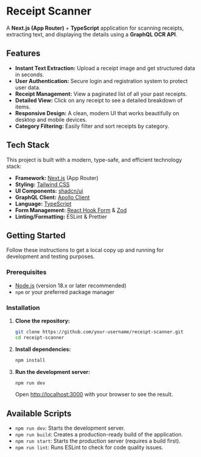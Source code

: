 #  Receipt Scanner

A **Next.js (App Router)** + **TypeScript** application for scanning receipts, extracting text, and displaying the details using a **GraphQL OCR API**.  

 
##  Features

-   **Instant Text Extraction:** Upload a receipt image and get structured data in seconds.
-   **User Authentication:** Secure login and registration system to protect user data.
-   **Receipt Management:** View a paginated list of all your past receipts.
-   **Detailed View:** Click on any receipt to see a detailed breakdown of items.
-   **Responsive Design:** A clean, modern UI that works beautifully on desktop and mobile devices.
-   **Category Filtering:** Easily filter and sort receipts by category.

##  Tech Stack

This project is built with a modern, type-safe, and efficient technology stack:

-   **Framework:** [Next.js](https://nextjs.org/) (App Router)
-   **Styling:** [Tailwind CSS](https://tailwindcss.com/)
-   **UI Components:** [shadcn/ui](https://ui.shadcn.com/)
-   **GraphQL Client:** [Apollo Client](https://www.apollographql.com/docs/react/)
-   **Language:** [TypeScript](https://www.typescriptlang.org/)
-   **Form Management:** [React Hook Form](https://react-hook-form.com/) & [Zod](https://zod.dev/)
-   **Linting/Formatting:** ESLint & Prettier

##  Getting Started

Follow these instructions to get a local copy up and running for development and testing purposes.

### Prerequisites

-   [Node.js](https://nodejs.org/) (version 18.x or later recommended)
-   `npm` or your preferred package manager

### Installation

1.  **Clone the repository:**
    ```bash
    git clone https://github.com/your-username/receipt-scanner.git
    cd receipt-scanner
    ```

2.  **Install dependencies:**
    ```bash
    npm install
    ```

3.  **Run the development server:**
    ```bash
    npm run dev
    ```

    Open [http://localhost:3000](http://localhost:3000) with your browser to see the result.

##  Available Scripts

-   `npm run dev`: Starts the development server.
-   `npm run build`: Creates a production-ready build of the application.
-   `npm run start`: Starts the production server (requires a build first).
-   `npm run lint`: Runs ESLint to check for code quality issues.
